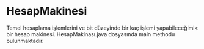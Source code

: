 # HesapMakinesi
Temel hesaplama işlemlerini ve bit düzeyinde bir kaç işlemi yapabileceğimi< bir hesap makinesi.
HesapMakinası.java dosyasında main methodu bulunmaktadır.
